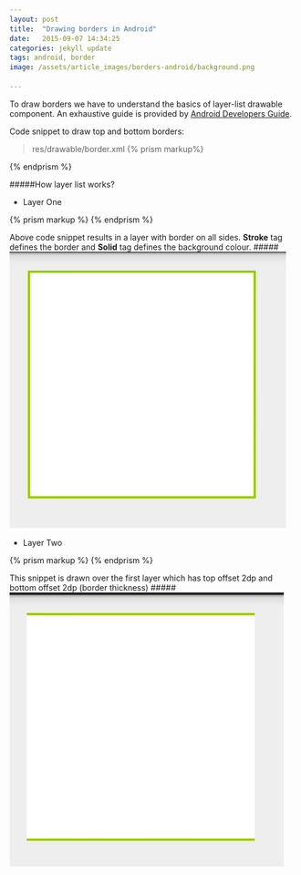 ```yaml
---
layout: post
title:  "Drawing borders in Android"
date:   2015-09-07 14:34:25
categories: jekyll update
tags: android, border
image: /assets/article_images/borders-android/background.png

--- 
```


To draw borders we have to understand the basics of layer-list drawable component. An exhaustive guide is provided by [Android Developers Guide][developers-android-layer-list].

Code snippet to draw top and bottom borders:
> res/drawable/border.xml
{% prism markup%}
<?xml version="1.0" encoding="utf-8"?>
<layer-list xmlns:android="http://schemas.android.com/apk/res/android">
<item><!--Item 1-->
	<shape android:shape="rectangle">
		<stroke android:color="@color/green"   android:width="2dp"/>
		<solid android:color="#FFFFFFFF" />
	</shape>
</item>
<item android:top="2dp" android:bottom="2dp"><!--Item 2-->
	<shape android:shape="rectangle">
		<solid android:color="#FFFFFFFF" />
	</shape>
</item>
</layer-list>
{% endprism %}

#####How layer list works?

+ Layer One

{% prism markup  %}
<item><!--Item 1-->
	<shape android:shape="rectangle">
		<stroke android:color="@color/green" android:width="2dp"/>
		<solid android:color="#FFFFFFFF" />
	</shape>
</item>
{% endprism %}

Above code snippet results in a layer with border on all sides. **Stroke** tag defines the border and **Solid** tag defines the background colour.
#####![Layer One](/assets/article_images/borders-android/layer-one.png)

+ Layer Two

{% prism markup  %}
<item android:top="2dp" android:bottom="2dp"><!--Item 2-->
	<shape android:shape="rectangle">
		<solid android:color="#FFFFFFFF" />
	</shape>
</item>
{% endprism %}

This snippet is drawn over the first layer which has top offset 2dp and bottom offset 2dp (border thickness)
#####![Layer One And Two](/assets/article_images/borders-android/both-layers.png)

[developers-android-layer-list]:http://developer.android.com/guide/topics/resources/drawable-resource.html#LayerList
[jekyll]:      http://jekyllrb.com
[jekyll-gh]:   https://github.com/jekyll/jekyll
[jekyll-help]: https://github.com/jekyll/jekyll-help
